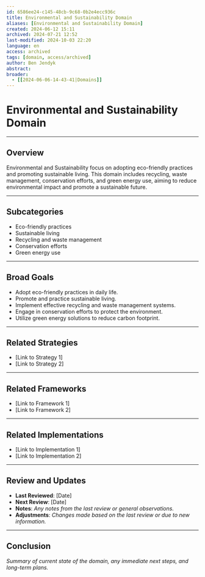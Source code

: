 ```yaml
---
id: 6586ee24-c145-48cb-9c68-0b2e4ecc936c
title: Environmental and Sustainability Domain
aliases: [Environmental and Sustainability Domain]
created: 2024-06-12 15:11
archived: 2024-07-21 12:52
last-modified: 2024-10-03 22:20
language: en
access: archived
tags: [domain, access/archived]
author: Ben Jendyk
abstract:
broader:
  - [[2024-06-06-14-43-41|Domains]]
---
```


# Environmental and Sustainability Domain

--- 

## Overview

Environmental and Sustainability focus on adopting eco-friendly practices and promoting sustainable living. This domain includes recycling, waste management, conservation efforts, and green energy use, aiming to reduce environmental impact and promote a sustainable future.

--- 

## Subcategories

- Eco-friendly practices
- Sustainable living
- Recycling and waste management
- Conservation efforts
- Green energy use

---

## Broad Goals

- Adopt eco-friendly practices in daily life.
- Promote and practice sustainable living.
- Implement effective recycling and waste management systems.
- Engage in conservation efforts to protect the environment.
- Utilize green energy solutions to reduce carbon footprint.

---  

## Related Strategies

- [Link to Strategy 1]
- [Link to Strategy 2]

--- 

## Related Frameworks

- [Link to Framework 1]
- [Link to Framework 2]

--- 

## Related Implementations

- [Link to Implementation 1]
- [Link to Implementation 2]

---

## Review and Updates

- **Last Reviewed**: [Date] 
- **Next Review**: [Date] 
- **Notes**: *Any notes from the last review or general observations.* 
- **Adjustments**: *Changes made based on the last review or due to new information.*

--- 

## Conclusion

*Summary of current state of the domain, any immediate next steps, and long-term plans.*
